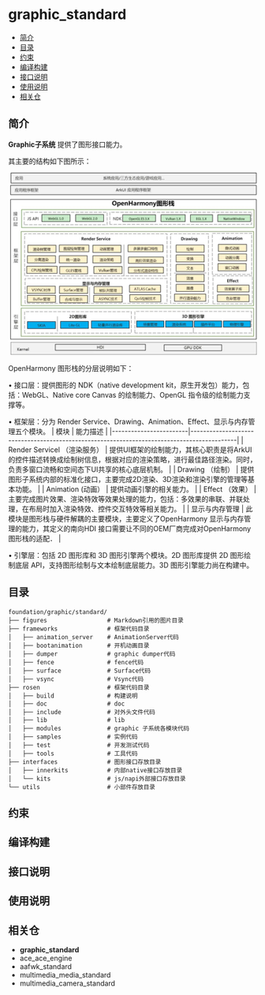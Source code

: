 # graphic_standard

-   [简介](#简介)
-   [目录](#目录)
-   [约束](#约束)
-   [编译构建](#编译构建)
-   [接口说明](#接口说明)
-   [使用说明](#使用说明)
-   [相关仓](#相关仓)

## 简介

**Graphic子系统** 提供了图形接口能力。

其主要的结构如下图所示：

![Graphic子系统架构图](../figures/graphic_rosen_architecture.jpg)

OpenHarmony 图形栈的分层说明如下：

• 接口层：提供图形的 NDK（native development kit，原生开发包）能力，包括：WebGL、Native core Canvas 的绘制能力、OpenGL 指令级的绘制能力支撑等。

• 框架层：分为 Render Service、Drawing、Animation、Effect、显示与内存管理五个模块。
| 模块                     | 能力描述                                                                                       |
|------------------------|--------------------------------------------------------------------------------------------|
| Render Servicel （渲染服务） | 提供UI框架的绘制能力，其核心职责是将ArkUI的控件描述转换成绘制树信息，根据对应的渲染策略，进行最佳路径渲染。同时，负责多窗口流畅和空间态下UI共享的核心底层机制。       |
| Drawing （绘制）           | 提供图形子系统内部的标准化接口，主要完成2D渲染、3D渲染和渲染引擎的管理等基本功能。                                                |
| Animation (动画）         | 提供动画引擎的相关能力。                                                                               |
| Effect （效果）            | 主要完成图片效果、渲染特效等效果处理的能力，包括：多效果的串联、并联处理，在布局时加入渲染特效、控件交互特效等相关能力。                               |
| 显示与内存管理                | 此模块是图形栈与硬件解耦的主要模块，主要定义了OpenHarmony 显示与内存管理的能力，其定义的南向HDI 接口需要让不同的OEM厂商完成对OpenHarmony图形栈的适配． |

• 引擎层：包括 2D 图形库和 3D 图形引擎两个模块。2D 图形库提供 2D 图形绘制底层 API，支持图形绘制与文本绘制底层能力。3D 图形引擎能力尚在构建中。


## 目录
```
foundation/graphic/standard/
├── figures                 # Markdown引用的图片目录
├── frameworks              # 框架代码目录
│   ├── animation_server    # AnimationServer代码
│   ├── bootanimation       # 开机动画目录
│   ├── dumper              # graphic dumper代码
│   ├── fence               # fence代码
│   ├── surface             # Surface代码
│   ├── vsync               # Vsync代码
├── rosen                   # 框架代码目录
│   ├── build               # 构建说明
│   ├── doc                 # doc
│   ├── include             # 对外头文件代码
│   ├── lib                 # lib
│   ├── modules             # graphic 子系统各模块代码
│   ├── samples             # 实例代码
│   ├── test                # 开发测试代码
│   ├── tools               # 工具代码
├── interfaces              # 图形接口存放目录
│   ├── innerkits           # 内部native接口存放目录
│   └── kits                # js/napi外部接口存放目录
└── utils                   # 小部件存放目录
```

## 约束


## 编译构建


## 接口说明


## 使用说明


## 相关仓
- **graphic_standard**
- ace_ace_engine
- aafwk_standard
- multimedia_media_standard
- multimedia_camera_standard
